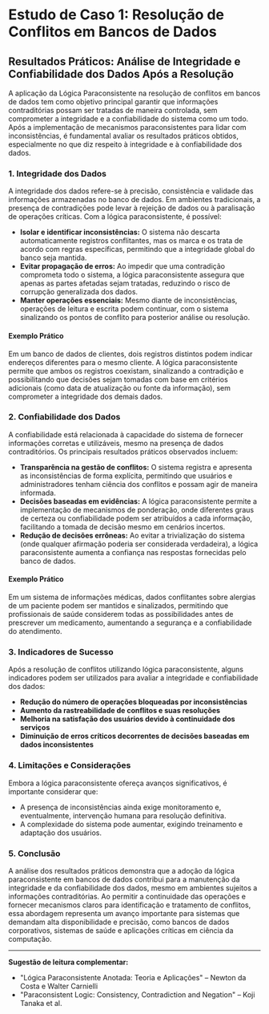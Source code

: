 
# Estudo de Caso 1: Resolução de Conflitos em Bancos de Dados

## Resultados Práticos: Análise de Integridade e Confiabilidade dos Dados Após a Resolução

A aplicação da Lógica Paraconsistente na resolução de conflitos em bancos de dados tem como objetivo principal garantir que informações contraditórias possam ser tratadas de maneira controlada, sem comprometer a integridade e a confiabilidade do sistema como um todo. Após a implementação de mecanismos paraconsistentes para lidar com inconsistências, é fundamental avaliar os resultados práticos obtidos, especialmente no que diz respeito à integridade e à confiabilidade dos dados.

### 1. **Integridade dos Dados**

A integridade dos dados refere-se à precisão, consistência e validade das informações armazenadas no banco de dados. Em ambientes tradicionais, a presença de contradições pode levar à rejeição de dados ou à paralisação de operações críticas. Com a lógica paraconsistente, é possível:

- **Isolar e identificar inconsistências:** O sistema não descarta automaticamente registros conflitantes, mas os marca e os trata de acordo com regras específicas, permitindo que a integridade global do banco seja mantida.
- **Evitar propagação de erros:** Ao impedir que uma contradição comprometa todo o sistema, a lógica paraconsistente assegura que apenas as partes afetadas sejam tratadas, reduzindo o risco de corrupção generalizada dos dados.
- **Manter operações essenciais:** Mesmo diante de inconsistências, operações de leitura e escrita podem continuar, com o sistema sinalizando os pontos de conflito para posterior análise ou resolução.

#### **Exemplo Prático**

Em um banco de dados de clientes, dois registros distintos podem indicar endereços diferentes para o mesmo cliente. A lógica paraconsistente permite que ambos os registros coexistam, sinalizando a contradição e possibilitando que decisões sejam tomadas com base em critérios adicionais (como data de atualização ou fonte da informação), sem comprometer a integridade dos demais dados.

### 2. **Confiabilidade dos Dados**

A confiabilidade está relacionada à capacidade do sistema de fornecer informações corretas e utilizáveis, mesmo na presença de dados contraditórios. Os principais resultados práticos observados incluem:

- **Transparência na gestão de conflitos:** O sistema registra e apresenta as inconsistências de forma explícita, permitindo que usuários e administradores tenham ciência dos conflitos e possam agir de maneira informada.
- **Decisões baseadas em evidências:** A lógica paraconsistente permite a implementação de mecanismos de ponderação, onde diferentes graus de certeza ou confiabilidade podem ser atribuídos a cada informação, facilitando a tomada de decisão mesmo em cenários incertos.
- **Redução de decisões errôneas:** Ao evitar a trivialização do sistema (onde qualquer afirmação poderia ser considerada verdadeira), a lógica paraconsistente aumenta a confiança nas respostas fornecidas pelo banco de dados.

#### **Exemplo Prático**

Em um sistema de informações médicas, dados conflitantes sobre alergias de um paciente podem ser mantidos e sinalizados, permitindo que profissionais de saúde considerem todas as possibilidades antes de prescrever um medicamento, aumentando a segurança e a confiabilidade do atendimento.

### 3. **Indicadores de Sucesso**

Após a resolução de conflitos utilizando lógica paraconsistente, alguns indicadores podem ser utilizados para avaliar a integridade e confiabilidade dos dados:

- **Redução do número de operações bloqueadas por inconsistências**
- **Aumento da rastreabilidade de conflitos e suas resoluções**
- **Melhoria na satisfação dos usuários devido à continuidade dos serviços**
- **Diminuição de erros críticos decorrentes de decisões baseadas em dados inconsistentes**

### 4. **Limitações e Considerações**

Embora a lógica paraconsistente ofereça avanços significativos, é importante considerar que:

- A presença de inconsistências ainda exige monitoramento e, eventualmente, intervenção humana para resolução definitiva.
- A complexidade do sistema pode aumentar, exigindo treinamento e adaptação dos usuários.

### 5. **Conclusão**

A análise dos resultados práticos demonstra que a adoção da lógica paraconsistente em bancos de dados contribui para a manutenção da integridade e da confiabilidade dos dados, mesmo em ambientes sujeitos a informações contraditórias. Ao permitir a continuidade das operações e fornecer mecanismos claros para identificação e tratamento de conflitos, essa abordagem representa um avanço importante para sistemas que demandam alta disponibilidade e precisão, como bancos de dados corporativos, sistemas de saúde e aplicações críticas em ciência da computação.

---
**Sugestão de leitura complementar:**  
- "Lógica Paraconsistente Anotada: Teoria e Aplicações" – Newton da Costa e Walter Carnielli  
- "Paraconsistent Logic: Consistency, Contradiction and Negation" – Koji Tanaka et al.
```
